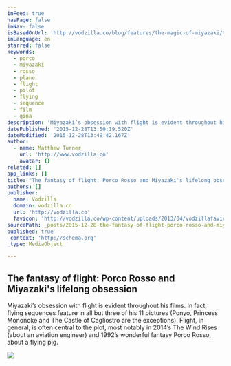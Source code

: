 ```yaml
---
inFeed: true
hasPage: false
inNav: false
isBasedOnUrl: 'http://vodzilla.co/blog/features/the-magic-of-miyazaki/the-fantasy-of-flight-porco-rosso-and-miyazakis-obsession/'
inLanguage: en
starred: false
keywords:
  - porco
  - miyazaki
  - rosso
  - plane
  - flight
  - pilot
  - flying
  - sequence
  - film
  - gina
description: 'Miyazaki’s obsession with flight is evident throughout his films. In fact, flying sequences feature in all but three of his 11 pictures (Ponyo, Princess Mononoke and The Castle of Cagliostro are the exceptions). Flight, in general, is often central to the plot, most notably in 2014’s The Wind Rises (about an aviation engineer) and 1992’s wonderful fantasy Porco Rosso, about a flying pig.'
datePublished: '2015-12-28T13:50:19.520Z'
dateModified: '2015-12-28T13:49:42.167Z'
author:
  - name: Matthew Turner
    url: 'http://www.vodzilla.co'
    avatar: {}
related: []
app_links: []
title: "The fantasy of flight: Porco Rosso and Miyazaki's lifelong obsession"
authors: []
publisher:
  name: Vodzilla
  domain: vodzilla.co
  url: 'http://vodzilla.co'
  favicon: 'http://vodzilla.co/wp-content/uploads/2013/04/vodzillafavicon.png'
sourcePath: _posts/2015-12-28-the-fantasy-of-flight-porco-rosso-and-miyazakis-lifelong-o.md
published: true
_context: 'http://schema.org'
_type: MediaObject

---
```

<article style=""><h1>The fantasy of flight: Porco Rosso and Miyazaki's lifelong obsession</h1><p>Miyazaki’s obsession with flight is evident throughout his films. In fact, flying sequences feature in all but three of his 11 pictures (Ponyo, Princess Mononoke and The Castle of Cagliostro are the exceptions). Flight, in general, is often central to the plot, most notably in 2014’s The Wind Rises (about an aviation engineer) and 1992’s wonderful fantasy Porco Rosso, about a flying pig.</p><img src="http://vodzilla.co/wp-content/uploads/2015/01/Porco-Rosso.jpg" /></article>
